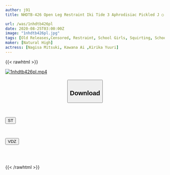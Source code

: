```yaml
---
author: j91
title: NHDTB-426 Open Leg Restraint Iki Tide 3 Aphrodisiac Pickled J ○ Model That Goes Crazy With Continuous Injection Enough To Lose Ego

url: /was/1nhdtb426pl
date: 2020-08-25T03:00:00Z
image: "1nhdtb426pl.jpg"
tags: [Old Releases,Censored, Restraint, School Girls, Squirting, School Uniform, Mini	]
maker: [Natural High]
actress: [Nagisa Mitsuki, Kawana Ai ,Kirika Yuuri]
---
```



{{< rawhtml >}}

<div class="video" data-videoid="vLool8va6YILor">
    <a href="javascript:;">
        <img src="/was/1nhdtb426pl/1nhdtb426pl.jpg" width="WIDTH" height="HEIGHT" alt="1nhdtb426pl.mp4" loading="lazy">
    </a>
</div>

<script type="text/javascript" src="https://j91.asia/asset/on-demand-st.js"></script>

<br>
  <link rel="stylesheet" href="https://j91.asia/asset/bs5.css">
  
  <center>
  <button class="btn btn-primary" type="button" data-bs-toggle="collapse" data-bs-target=".multi-collapse" aria-expanded="false" aria-controls="multiCollapseExample1 multiCollapseExample2"><h2>Download</h2></button></center>
</p>
<div class="row">
  <div class="col">
    <div class="collapse multi-collapse" id="multiCollapseExample1">
      <div class="card card-body">
	      	      <br>
<div class="buttons">  
<p><a href="https://streamtape.to/v/vLool8va6YILor" target="_blank"><button class="btn-hover color-3"><i class="fa fa-download"></i> ST</button></a></p></div>
    </div>
  </div>
</div>
  <div class="col">
    <div class="collapse multi-collapse" id="multiCollapseExample2">
      <div class="card card-body">
	      <br>
<div class="buttons">
<p><a href="https://vidoza.net/sshv7gyxqy4w" target="_blank"><button class="btn-hover color-1"><i class="fa fa-download"></i> VDZ</button></a></p></div>
<br><br>
      </div>
    </div>
  </div>
</div>

{{< /rawhtml >}}